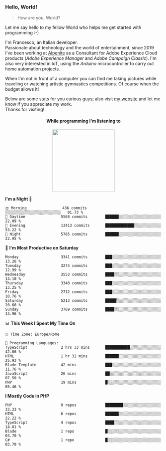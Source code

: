 ### Hello, World!

> How are you, World?

Let me say hello to my fellow World who helps me get started with programming :-)

I'm Francesco, an Italian developer.  
Passionate about technology and the world of entertainment, since 2019 I've been working at [Alpenite](https://www.alpenite.com) as a Consultant for Adobe Experience Cloud products (*Adobe Experience Manager* and *Adobe Campaign Classic*). I'm also very interested in IoT, using the *Arduino* microcontroller to carry out home automation projects.

When I'm not in front of a computer you can find me taking pictures while traveling or watching artistic gymnastics competitions. Of course when the budget allows it!

Below are some stats for you curious guys; also visit [my website](https://www.francescorega.eu) and let me know if you appreciate my work.  
Thanks for visiting!

<div align="center">
  <h4>While programming I'm listening to</h4>
  <a href="https://apps.francescorega.eu/now-playing/11147232609" target="_blank"><img src="https://apps.francescorega.eu/now-playing/11147232609" width="200"></a>
</div>

<!--START_SECTION:waka-->
**I'm a Night 🦉** 

```text
🌞 Morning                436 commits         ░░░░░░░░░░░░░░░░░░░░░░░░░   01.73 % 
🌆 Daytime                5568 commits        ██████░░░░░░░░░░░░░░░░░░░   22.09 % 
🌃 Evening                13413 commits       █████████████░░░░░░░░░░░░   53.22 % 
🌙 Night                  5785 commits        ██████░░░░░░░░░░░░░░░░░░░   22.95 % 
```
📅 **I'm Most Productive on Saturday** 

```text
Monday                   3341 commits        ███░░░░░░░░░░░░░░░░░░░░░░   13.26 % 
Tuesday                  3274 commits        ███░░░░░░░░░░░░░░░░░░░░░░   12.99 % 
Wednesday                3553 commits        ████░░░░░░░░░░░░░░░░░░░░░   14.10 % 
Thursday                 3340 commits        ███░░░░░░░░░░░░░░░░░░░░░░   13.25 % 
Friday                   2712 commits        ███░░░░░░░░░░░░░░░░░░░░░░   10.76 % 
Saturday                 5213 commits        █████░░░░░░░░░░░░░░░░░░░░   20.68 % 
Sunday                   3769 commits        ████░░░░░░░░░░░░░░░░░░░░░   14.96 % 
```


📊 **This Week I Spent My Time On** 

```text
🕑︎ Time Zone: Europe/Rome

💬 Programming Languages: 
TypeScript               2 hrs 33 mins       ███████████░░░░░░░░░░░░░░   42.86 % 
HTML                     1 hr 32 mins        ██████░░░░░░░░░░░░░░░░░░░   25.93 % 
Blade Template           42 mins             ███░░░░░░░░░░░░░░░░░░░░░░   11.76 % 
JavaScript               26 mins             ██░░░░░░░░░░░░░░░░░░░░░░░   07.50 % 
PHP                      19 mins             █░░░░░░░░░░░░░░░░░░░░░░░░   05.46 % 
```

**I Mostly Code in PHP** 

```text
PHP                      9 repos             ████████░░░░░░░░░░░░░░░░░   33.33 % 
HTML                     6 repos             ██████░░░░░░░░░░░░░░░░░░░   22.22 % 
TypeScript               4 repos             ████░░░░░░░░░░░░░░░░░░░░░   14.81 % 
Blade                    1 repo              █░░░░░░░░░░░░░░░░░░░░░░░░   03.70 % 
C#                       1 repo              █░░░░░░░░░░░░░░░░░░░░░░░░   03.70 % 
```




<!--END_SECTION:waka-->
